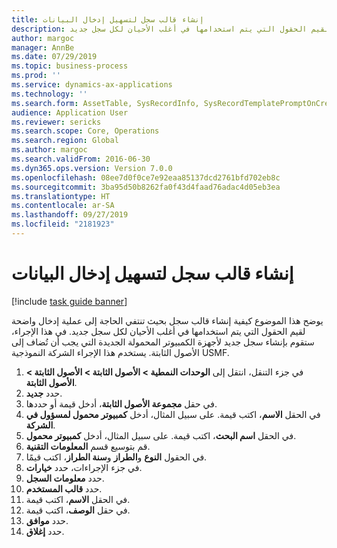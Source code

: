 ```yaml
---
title: إنشاء قالب سجل لتسهيل إدخال البيانات
description: يوضح هذا الموضوع كيفية إنشاء قالب سجل بحيث تنتفي الحاجة إلى عملية إدخال واضحة لقيم الحقول التي يتم استخدامها في أغلب الأحيان لكل سجل جديد.
author: margoc
manager: AnnBe
ms.date: 07/29/2019
ms.topic: business-process
ms.prod: ''
ms.service: dynamics-ax-applications
ms.technology: ''
ms.search.form: AssetTable, SysRecordInfo, SysRecordTemplatePromptOnCreate
audience: Application User
ms.reviewer: sericks
ms.search.scope: Core, Operations
ms.search.region: Global
ms.author: margoc
ms.search.validFrom: 2016-06-30
ms.dyn365.ops.version: Version 7.0.0
ms.openlocfilehash: 08ee7d0f0ce7e92eaa85137dcd2761bfd702eb8c
ms.sourcegitcommit: 3ba95d50b8262fa0f43d4faad76adac4d05eb3ea
ms.translationtype: HT
ms.contentlocale: ar-SA
ms.lasthandoff: 09/27/2019
ms.locfileid: "2181923"
---
```

# <a name="create-a-record-template-to-facilitate-data-entry"></a>إنشاء قالب سجل لتسهيل إدخال البيانات

[!include [task guide banner](../../includes/task-guide-banner.md)]

يوضح هذا الموضوع كيفية إنشاء قالب سجل بحيث تنتفي الحاجة إلى عملية إدخال واضحة لقيم الحقول التي يتم استخدامها في أغلب الأحيان لكل سجل جديد. في هذا الإجراء، ستقوم بإنشاء سجل جديد لأجهزة الكمبيوتر المحمولة الجديدة التي يجب أن تُضاف إلى الأصول الثابتة. يستخدم هذا الإجراء الشركة النموذجية USMF.

1. في جزء التنقل، انتقل إلى **الوحدات النمطية > الأصول الثابتة > الأصول الثابتة > الأصول الثابتة‬**.
2. حدد **جديد**.
3. في حقل **مجموعة الأصول الثابتة**، أدخل قيمة أو حددها.
4. في الحقل **الاسم**، اكتب قيمة. على سبيل المثال، أدخل **كمبيوتر محمول لمسؤول في الشركة**.  
5. في الحقل **اسم البحث‬**، اكتب قيمة. على سبيل المثال، أدخل **كمبيوتر محمول**.  
6. قم بتوسيع قسم **المعلومات التقنية**.
7. في الحقول **النوع‬** و**الطراز** و**سنة الطراز‬**، اكتب قيمًا.
8. في جزء الإجراءات، حدد **خيارات**.
9. حدد **معلومات السجل‬**.
10. حدد **قالب المستخدم**.
11. في الحقل **الاسم**، اكتب قيمة.
12. في حقل **الوصف**، اكتب قيمة.
13. حدد **موافق**.
14. حدد **إغلاق**.

